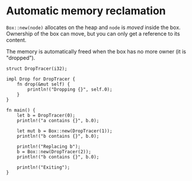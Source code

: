 
# Automatic memory reclamation

`Box::new(node)` allocates on the heap and `node` is _moved_ inside the box. Ownership of the box can move, but you
can only get a reference to its content.

The memory is automatically freed when the box has no more owner (it is "dropped").

```rust,editable
struct DropTracer(i32);

impl Drop for DropTracer {
    fn drop(&mut self) {
        println!("Dropping {}", self.0);
    }
}

fn main() {
    let b = DropTracer(0);
    println!("a contains {}", b.0);

    let mut b = Box::new(DropTracer(1));
    println!("b contains {}", b.0);
    
    println!("Replacing b");
    b = Box::new(DropTracer(2));
    println!("b contains {}", b.0);
   
    println!("Exiting");
}
```

